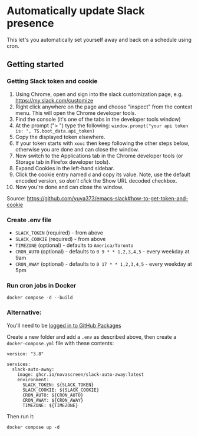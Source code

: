 # Automatically update Slack presence

This let's you automatically set yourself away and back on a schedule using cron.

## Getting started

### Getting Slack token and cookie

1. Using Chrome, open and sign into the slack customization page,
   e.g. https://my.slack.com/customize
2. Right click anywhere on the page and choose "inspect" from the
   context menu. This will open the Chrome developer tools.
3. Find the console (it's one of the tabs in the developer tools window)
4. At the prompt ("> ") type the following:
   `window.prompt("your api token is: ", TS.boot_data.api_token)`
5. Copy the displayed token elsewhere.
6. If your token starts with `xoxc` then keep following the other steps below, otherwise you are done and can close the window.
7. Now switch to the Applications tab in the Chrome developer tools (or Storage tab in Firefox developer tools).
8. Expand Cookies in the left-hand sidebar.
9. Click the cookie entry named `d` and copy its value. Note, use the default encoded version, so _don't click_ the Show URL decoded checkbox.
10. Now you're done and can close the window.

Source: https://github.com/yuya373/emacs-slack#how-to-get-token-and-cookie

### Create .env file

- `SLACK_TOKEN` (required) - from above
- `SLACK_COOKIE` (required) - from above
- `TIMEZONE` (optional) - defaults to `America/Toronto`
- `CRON_AUTO` (optional) - defaults to `0 9 * * 1,2,3,4,5` - every weekday at 9am
- `CRON_AWAY` (optional) - defaults to `0 17 * * 1,2,3,4,5` - every weekday at 5pm

### Run cron jobs in Docker

```
docker compose -d --build
```

### Alternative:

You'll need to be [logged in to GitHub Packages](https://docs.github.com/en/enterprise-server@3.3/packages/working-with-a-github-packages-registry/working-with-the-docker-registry#authenticating-with-a-personal-access-token)

Create a new folder and add a `.env` as described above, then create a `docker-compose.yml` file with these contents:

```
version: "3.8"

services:
  slack-auto-away:
    image: ghcr.io/novascreen/slack-auto-away:latest
    environment:
      SLACK_TOKEN: ${SLACK_TOKEN}
      SLACK_COOKIE: ${SLACK_COOKIE}
      CRON_AUTO: ${CRON_AUTO}
      CRON_AWAY: ${CRON_AWAY}
      TIMEZONE: ${TIMEZONE}
```

Then run it:

```
docker compose up -d
```

